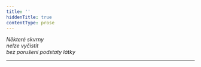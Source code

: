 ```yaml
---
title: ''
hiddenTitle: true
contentType: prose
---
```


_Některé skvrny  
nelze vyčistit  
bez porušení podstaty látky_

* * *
